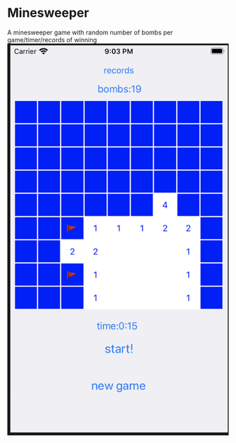# Minesweeper
A minesweeper game with random number of bombs per game/timer/records of winning
![screenshot](https://github.com/OoaLH/Minesweeper/blob/master/Screen%20Shot%202020-01-15%20at%209.03.07%20PM.png)
